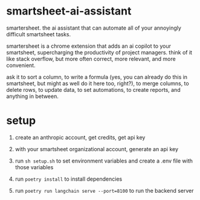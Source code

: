 # smartsheet-ai-assistant

smartersheet. the ai assistant that can automate all of your annoyingly difficult smartsheet tasks. 

smartersheet is a chrome extension that adds an ai copilot to your smartsheet, supercharging the productivity
of project managers. think of it like stack overflow, but more often correct, more relevant, and more
convenient.

ask it to sort a column, to write a formula (yes, you can already do this in smartsheet, but might as well do it here too, right?),
to merge columns, to delete rows, to update data, to set automations, to create reports, and anything in between.

# setup

1. create an anthropic account, get credits, get api key

2. with your smartsheet organizational account, generate an api key

3. run  `sh setup.sh` to set environment variables and create a .env file with those variables

4. run `poetry install` to install dependencies

5. run `poetry run langchain serve --port=8100` to run the backend server
